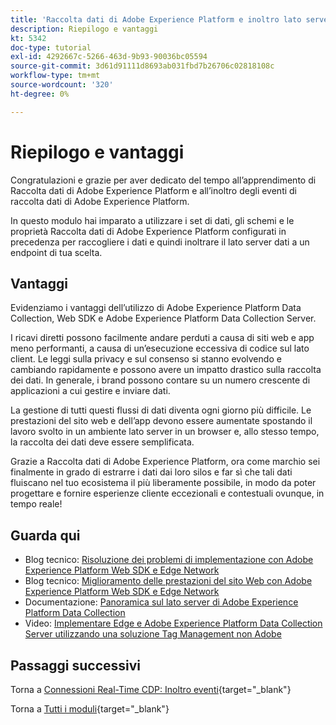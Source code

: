 ```yaml
---
title: 'Raccolta dati di Adobe Experience Platform e inoltro lato server in tempo reale: riepilogo e vantaggi'
description: Riepilogo e vantaggi
kt: 5342
doc-type: tutorial
exl-id: 4292667c-5266-463d-9b93-90036bc05594
source-git-commit: 3d61d91111d8693ab031fbd7b26706c02818108c
workflow-type: tm+mt
source-wordcount: '320'
ht-degree: 0%

---
```


# Riepilogo e vantaggi

Congratulazioni e grazie per aver dedicato del tempo all’apprendimento di Raccolta dati di Adobe Experience Platform e all’inoltro degli eventi di raccolta dati di Adobe Experience Platform.

In questo modulo hai imparato a utilizzare i set di dati, gli schemi e le proprietà Raccolta dati di Adobe Experience Platform configurati in precedenza per raccogliere i dati e quindi inoltrare il lato server dati a un endpoint di tua scelta.

## Vantaggi

Evidenziamo i vantaggi dell’utilizzo di Adobe Experience Platform Data Collection, Web SDK e Adobe Experience Platform Data Collection Server.

I ricavi diretti possono facilmente andare perduti a causa di siti web e app meno performanti, a causa di un’esecuzione eccessiva di codice sul lato client. Le leggi sulla privacy e sul consenso si stanno evolvendo e cambiando rapidamente e possono avere un impatto drastico sulla raccolta dei dati. In generale, i brand possono contare su un numero crescente di applicazioni a cui gestire e inviare dati.

La gestione di tutti questi flussi di dati diventa ogni giorno più difficile. Le prestazioni del sito web e dell’app devono essere aumentate spostando il lavoro svolto in un ambiente lato server in un browser e, allo stesso tempo, la raccolta dei dati deve essere semplificata.

Grazie a Raccolta dati di Adobe Experience Platform, ora come marchio sei finalmente in grado di estrarre i dati dai loro silos e far sì che tali dati fluiscano nel tuo ecosistema il più liberamente possibile, in modo da poter progettare e fornire esperienze cliente eccezionali e contestuali ovunque, in tempo reale!

## Guarda qui

- Blog tecnico: [Risoluzione dei problemi di implementazione con Adobe Experience Platform Web SDK e Edge Network](https://medium.com/adobetech/solving-implementation-pain-points-with-adobe-experience-platform-web-sdk-and-edge-network-880b635e6819)
- Blog tecnico: [Miglioramento delle prestazioni del sito Web con Adobe Experience Platform Web SDK e Edge Network](https://medium.com/adobetech/boosting-website-performance-with-adobe-experience-platform-web-sdk-and-edge-network-329fcf70fdf9)
- Documentazione: [Panoramica sul lato server di Adobe Experience Platform Data Collection](https://experienceleague.adobe.com/docs/experience-platform/tags/event-forwarding/overview.html?lang=it#server-side-info)
- Video: [Implementare Edge e Adobe Experience Platform Data Collection Server utilizzando una soluzione Tag Management non Adobe](https://video.tv.adobe.com/v/331986?quality=12&learn=on)

## Passaggi successivi

Torna a [Connessioni Real-Time CDP: Inoltro eventi](./aep-data-collection-ssf.md){target="_blank"}

Torna a [Tutti i moduli](./../../../../overview.md){target="_blank"}
